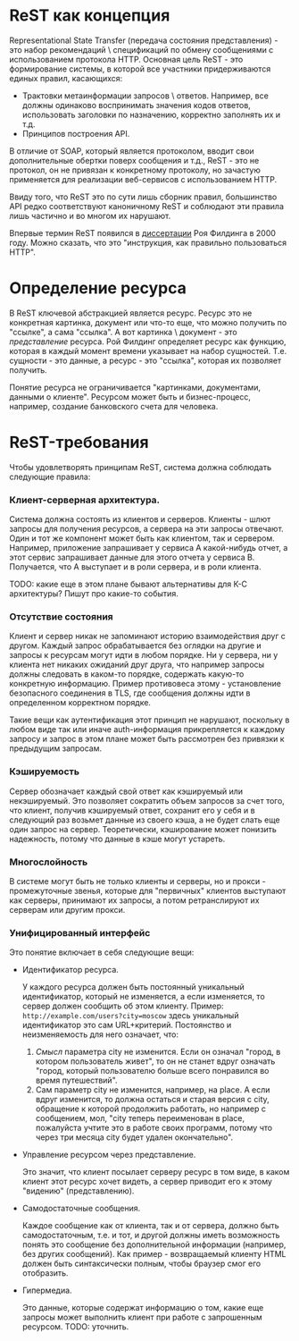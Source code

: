 # ReST как концепция

Representational State Transfer (передача состояния представления) - это набор рекомендаций \ спецификаций по обмену сообщениями с использованием протокола HTTP. Основная цель ReST - это формирование системы, в которой все участники придерживаются единых правил, касающихся:

* Трактовки метаинформации запросов \ ответов. Например, все должны одинаково воспринимать значения кодов ответов, использовать заголовки по назначению, корректно заполнять их и т.д.
* Принципов построения API.

В отличие от SOAP, который является протоколом, вводит свои дополнительные обертки поверх сообщения и т.д., ReST - это не протокол, он не привязан к конкретному протоколу, но зачастую применяется для реализации веб-сервисов с использованием HTTP.

Ввиду того, что ReST это по сути лишь сборник правил, большинство API редко соответствуют каноничному ReST и соблюдают эти правила лишь частично и во многом их нарушают.

Впервые термин ReST появился в [диссертации](https://www.ics.uci.edu/~fielding/pubs/dissertation/rest_arch_style.htm#sec_5_2_1_1) Роя Филдинга в 2000 году. Можно сказать, что это "инструкция, как правильно пользоваться HTTP".

# Определение ресурса

В ReST ключевой абстракцией является ресурс. Ресурс это не конкретная картинка, документ или что-то еще, что можно получить по "ссылке", а сама "ссылка". А вот картинка \ документ - это *представление* ресурса. Рой Филдинг определяет ресурс как функцию, которая в каждый момент времени указывает на набор сущностей. Т.е. сущности - это данные, а ресурс - это "ссылка", которая их позволяет получить.

Понятие ресурса не ограничивается "картинками, документами, данными о клиенте". Ресурсом может быть и бизнес-процесс, например, создание банковского счета для человека.

# ReST-требования

Чтобы удовлетворять принципам ReST, система должна соблюдать следующие правила:

### Клиент-серверная архитектура.

Система должна состоять из клиентов и серверов. Клиенты - шлют запросы для получения ресурсов, а сервера на эти запросы отвечают. Один и тот же компонент может быть как клиентом, так и сервером. Например, приложение запрашивает у сервиса А какой-нибудь отчет, а этот сервис запрашивает данные для этого отчета у сервиса В. Получается, что А выступает и в роли сервера, и в роли клиента.

TODO: какие еще в этом плане бывают альтернативы для К-С архитектуры? Пишут про какие-то события.

### Отсутствие состояния

Клиент и сервер никак не запоминают историю взаимодействия друг с другом. Каждый запрос обрабатывается без оглядки на другие и запросы к ресурсам могут идти в любом порядке. Ни у сервера, ни у клиента нет никаких ожиданий друг друга, что например запросы должны следовать в каком-то порядке, содержать какую-то конкретную информацию. Пример противовеса этому - установление безопасного соединения в TLS, где сообщения должны идти в определенном корректном порядке.

Такие вещи как аутентификация этот принцип не нарушают, поскольку в любом виде так или иначе auth-информация прикрепляется к каждому запросу и запрос в этом плане может быть рассмотрен без привязки к предыдущим запросам.

### Кэшируемость

Сервер обозначает каждый свой ответ как кэшируемый или некэшируемый. Это позволяет сократить объем запросов за счет того, что клиент, получив кэшируемый ответ, сохранит его у себя и в следующий раз возьмет данные из своего кэша, а не будет слать еще один запрос на сервер. Теоретически, кэширование может понизить надежность, потому что данные в кэше могут устареть.

### Многослойность

В системе могут быть не только клиенты и серверы, но и прокси - промежуточные звенья, которые для "первичных" клиентов выступают как серверы, принимают их запросы, а потом ретранслируют их серверам или другим прокси.

### Унифицированный интерфейс

Это понятие включает в себя следующие вещи:

* Идентификатор ресурса.

  У каждого ресурса должен быть постоянный уникальный идентификатор, который не изменяется, а если изменяется, то сервер должен сообщить об этом клиенту. Пример: `http://example.com/users?city=moscow` здесь уникальный идентификатор это сам URL+критерий. Постоянство и неизменяемость для него означает, что:

  1. *Смысл* параметра city не изменится. Если он означал "город, в котором пользователь живет", то он не станет вдруг означать "город, который пользователю больше всего понравился во время путешествий".
  2. Сам параметр city не изменится, например, на place. А если вдруг изменится, то должна остаться и старая версия с city, обращение к которой продолжить работать, но например с сообщением, мол, "city теперь переименован в place, пожалуйста учтите это в работе своих программ, потому что через три месяца city будет удален окончательно".

* Управление ресурсом через представление.

  Это значит, что клиент посылает серверу ресурс в том виде, в каком клиент этот ресурс хочет видеть, а сервер приводит его к этому "видению" (представлению).

* Самодостаточные сообщения.

  Каждое сообщение как от клиента, так и от сервера, должно быть самодостаточным, т.е. и тот, и другой должны иметь возможность понять это сообщение без дополнительной информации (например, без других сообщений). Как пример - возвращаемый клиенту HTML должен быть синтаксически полным, чтобы браузер смог его отобразить.

* Гипермедиа.

  Это данные, которые содержат информацию о том, какие еще запросы может выполнить клиент при работе с запрошенным ресурсом. TODO: уточнить.
